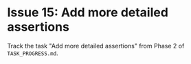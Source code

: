 # Issue 15: Add more detailed assertions

Track the task "Add more detailed assertions" from Phase 2 of `TASK_PROGRESS.md`.
